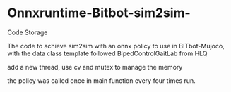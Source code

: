 # Onnxruntime-Bitbot-sim2sim-
Code Storage


The code to achieve sim2sim with an onnx policy to use in BITbot-Mujoco, with the data class template followed BipedControlGaitLab from HLQ


add a new thread, use cv and mutex to manage the memory


the policy was called once in main function every four times run.
